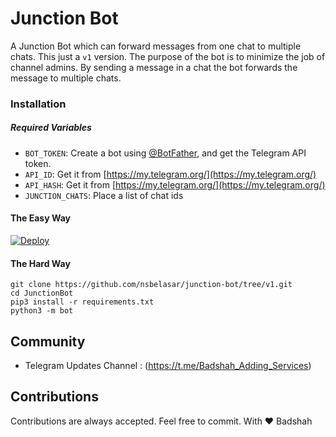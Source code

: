 # Junction Bot

A Junction Bot which can forward messages from one chat to multiple chats. This  just a `v1` version. The purpose of the bot is to minimize the job of channel admins. By sending a message in a chat the bot forwards the message to multiple chats.

### Installation

##### Required Variables

* `BOT_TOKEN`: Create a bot using [@BotFather](https://telegram.dog/BotFather), and get the Telegram API token.
* `API_ID`: Get it from [https://my.telegram.org/](https://my.telegram.org/)
* `API_HASH`: Get it from [https://my.telegram.org/](https://my.telegram.org/)
* `JUNCTION_CHATS`: Place a list of chat ids

#### The Easy Way

[![Deploy](https://www.herokucdn.com/deploy/button.svg)](https://heroku.com/deploy?template=https://github.com/Anandpskerala/JunctionBot/tree/v1)

#### The Hard Way

```
git clone https://github.com/nsbelasar/junction-bot/tree/v1.git
cd JunctionBot
pip3 install -r requirements.txt
python3 -m bot
```

## Community

- Telegram Updates Channel : (https://t.me/Badshah_Adding_Services)

## Contributions

Contributions are always accepted. Feel free to commit. With ❤️ Badshah
